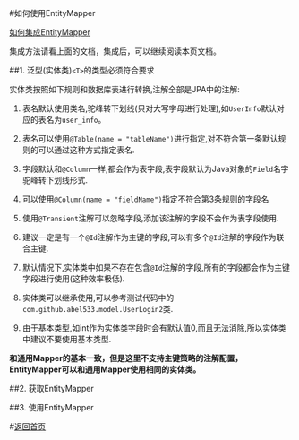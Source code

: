 #如何使用EntityMapper

[如何集成EntityMapper](http://git.oschina.net/free/Mapper/blob/master/wiki/entity/1.Integration.md)

集成方法请看上面的文档，集成后，可以继续阅读本页文档。

##1. 泛型(实体类)`<T>`的类型必须符合要求

实体类按照如下规则和数据库表进行转换,注解全部是JPA中的注解:

1. 表名默认使用类名,驼峰转下划线(只对大写字母进行处理),如`UserInfo`默认对应的表名为`user_info`。

2. 表名可以使用`@Table(name = "tableName")`进行指定,对不符合第一条默认规则的可以通过这种方式指定表名.

3. 字段默认和`@Column`一样,都会作为表字段,表字段默认为Java对象的`Field`名字驼峰转下划线形式.

4. 可以使用`@Column(name = "fieldName")`指定不符合第3条规则的字段名

5. 使用`@Transient`注解可以忽略字段,添加该注解的字段不会作为表字段使用.

6. 建议一定是有一个`@Id`注解作为主键的字段,可以有多个`@Id`注解的字段作为联合主键.

7. 默认情况下,实体类中如果不存在包含`@Id`注解的字段,所有的字段都会作为主键字段进行使用(这种效率极低).

8. 实体类可以继承使用,可以参考测试代码中的`com.github.abel533.model.UserLogin2`类.

9. 由于基本类型,如int作为实体类字段时会有默认值0,而且无法消除,所以实体类中建议不要使用基本类型.

<b>和通用Mapper的基本一致，但是这里不支持主键策略的注解配置，EntityMapper可以和通用Mapper使用相同的实体类。</b>

##2. 获取EntityMapper


##3. 使用EntityMapper


#[返回首页](http://git.oschina.net/free/Mapper)
